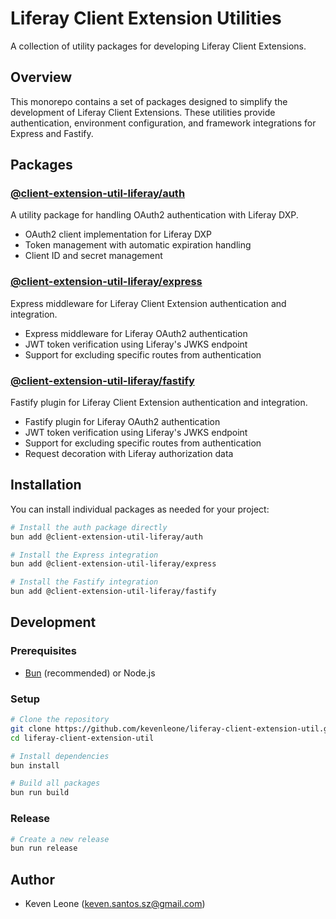 # Liferay Client Extension Utilities

A collection of utility packages for developing Liferay Client Extensions.

## Overview

This monorepo contains a set of packages designed to simplify the development of Liferay Client Extensions. These utilities provide authentication, environment configuration, and framework integrations for Express and Fastify.

## Packages

### [@client-extension-util-liferay/auth](./packages/auth/README.md)

A utility package for handling OAuth2 authentication with Liferay DXP.

- OAuth2 client implementation for Liferay DXP
- Token management with automatic expiration handling
- Client ID and secret management

### [@client-extension-util-liferay/express](./packages/express/README.md)

Express middleware for Liferay Client Extension authentication and integration.

- Express middleware for Liferay OAuth2 authentication
- JWT token verification using Liferay's JWKS endpoint
- Support for excluding specific routes from authentication

### [@client-extension-util-liferay/fastify](./packages/fastify/README.md)

Fastify plugin for Liferay Client Extension authentication and integration.

- Fastify plugin for Liferay OAuth2 authentication
- JWT token verification using Liferay's JWKS endpoint
- Support for excluding specific routes from authentication
- Request decoration with Liferay authorization data

## Installation

You can install individual packages as needed for your project:

```bash
# Install the auth package directly 
bun add @client-extension-util-liferay/auth

# Install the Express integration
bun add @client-extension-util-liferay/express

# Install the Fastify integration
bun add @client-extension-util-liferay/fastify
```

## Development

### Prerequisites

- [Bun](https://bun.sh) (recommended) or Node.js

### Setup

```bash
# Clone the repository
git clone https://github.com/kevenleone/liferay-client-extension-util.git
cd liferay-client-extension-util

# Install dependencies
bun install

# Build all packages
bun run build
```

### Release

```bash
# Create a new release
bun run release
```

## Author

- Keven Leone (keven.santos.sz@gmail.com)